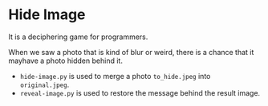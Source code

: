 # Hide Image

It is a deciphering game for programmers.

When we saw a photo that is kind of blur or weird, there is a chance that it mayhave a photo hidden behind it.

- `hide-image.py` is used to merge a photo `to_hide.jpeg` into `original.jpeg`.
- `reveal-image.py` is used to restore the message behind the result image.

